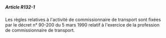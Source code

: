 ##### Article R132-1

Les règles relatives à l'activité de commissionnaire de transport sont fixées par le décret n° 90-200 du 5 mars 1990 relatif à l'exercice de la profession de commissionnaire de transport.

